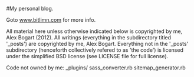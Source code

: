 #My personal blog.

Goto www.bitlimn.com for more info.

All material here unless otherwise indicated below is copyrighted by me, Alex Bogart (2012). All writings (everything in the subdirectory titled '_posts') are copyrighted by me, Alex Bogart. Everything not in the '_posts' subdirectory (henceforth collectively refered to as 'the code') is licensed under the simplified BSD license (see LICENSE file for full license).

Code not owned by me:
	_plugins/
		sass_converter.rb
		sitemap_generator.rb